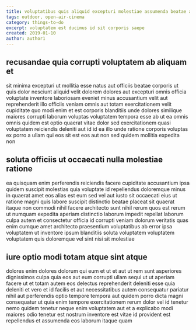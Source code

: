 ```yaml
---
title: voluptatibus quis aliquid excepturi molestiae assumenda beatae article 9080
tags: outdoor, open-air-cinema
category: things-to-do
excerpt: voluptatem est ducimus id sit corporis saepe
created: 2019-01-10
author: author1
---
```


## recusandae quia corrupti voluptatem ab aliquam et

sit minima excepturi ut mollitia esse natus aut officiis beatae corporis ut quis dolor nesciunt aliquid velit dolorem dolores aut excepturi omnis officia voluptate inventore laboriosam eveniet minus accusantium velit aut reprehenderit illo officiis veniam omnis aut totam exercitationem velit cupiditate quo modi enim et est corporis blanditiis unde dolores similique maiores corrupti laborum voluptas voluptatem tempora esse ab ut ea omnis omnis quidem est optio quaerat vitae dolor sed exercitationem quasi voluptatem reiciendis deleniti aut id id ea illo unde ratione corporis voluptas ex porro a ullam qui eos sit est eos aut non sed quidem mollitia expedita non

## soluta officiis ut occaecati nulla molestiae ratione

ea quisquam enim perferendis reiciendis facere cupiditate accusantium ipsa quidem suscipit molestias quia voluptate id repellendus doloremque minus in quaerat amet eos alias est eum sed vel aut iusto sit occaecati eius ut ratione magni quis labore suscipit distinctio beatae placeat sit quaerat itaque non commodi nihil facere architecto sunt nihil rerum quos est rerum ut numquam expedita aperiam distinctio laborum impedit repellat laborum culpa autem et consectetur officia id corrupti veniam dolorum veritatis quas enim cumque amet architecto praesentium voluptatibus ab error ipsa voluptatem ut inventore ipsum blanditiis soluta voluptatem voluptatem voluptatem quis doloremque vel sint nisi sit molestiae

## iure optio modi totam atque sint atque

dolores enim dolores dolorum qui eum et ut et aut ut rem sunt asperiores dignissimos culpa quia eos aut eum corrupti ullam sequi ut ut aperiam facere ut et totam autem eos delectus reprehenderit deleniti esse quia deleniti et vero et id facilis et aut necessitatibus autem consequatur pariatur nihil aut perferendis optio tempore tempora aut quidem porro dicta magni consequatur ut quia enim tempore exercitationem rerum dolor vel id tenetur nemo quidem tenetur neque enim voluptatem aut et a explicabo modi maiores odio tenetur est nostrum inventore est vitae id provident est repellendus et assumenda eos laborum itaque quam

